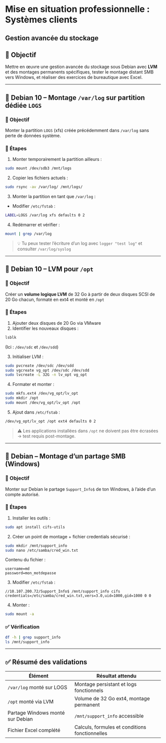 # Mise en situation professionnelle : Systèmes clients

## Gestion avancée du stockage

## 🧱 Objectif

Mettre en œuvre une gestion avancée du stockage sous Debian avec **LVM** et des montages permanents spécifiques, tester le montage distant SMB vers Windows, et réaliser des exercices de bureautique avec Excel.

---

## 🐧 Debian 10 – Montage `/var/log` sur partition dédiée `LOGS`

### 📄 Objectif

Monter la partition `LOGS` (xfs) créée précédemment dans `/var/log` sans perte de données système.

### 🔧 Étapes

1. Monter temporairement la partition ailleurs :

```bash
sudo mount /dev/sdb3 /mnt/logs
```

2. Copier les fichiers actuels :

```bash
sudo rsync -av /var/log/ /mnt/logs/
```

3. Monter la partition en tant que `/var/log` :

- Modifier `/etc/fstab` :

```bash
LABEL=LOGS /var/log xfs defaults 0 2
```

4. Redémarrer et vérifier :

```bash
mount | grep /var/log
```

> 💡 Tu peux tester l’écriture d’un log avec `logger "test log"` et consulter `/var/log/syslog`

---

## 🐧 Debian 10 – LVM pour `/opt`

### 🎯 Objectif

Créer un **volume logique LVM** de 32 Go à partir de deux disques SCSI de 20 Go chacun, formaté en ext4 et monté en `/opt`

### 🔧 Étapes

1. Ajouter deux disques de 20 Go via VMware
2. Identifier les nouveaux disques :

```bash
lsblk
```

(Ici : `/dev/sdc` et `/dev/sdd`)

3. Initialiser LVM :

```bash
sudo pvcreate /dev/sdc /dev/sdd
sudo vgcreate vg_opt /dev/sdc /dev/sdd
sudo lvcreate -L 32G -n lv_opt vg_opt
```

4. Formater et monter :

```bash
sudo mkfs.ext4 /dev/vg_opt/lv_opt
sudo mkdir /opt
sudo mount /dev/vg_opt/lv_opt /opt
```

5. Ajout dans `/etc/fstab` :

```bash
/dev/vg_opt/lv_opt /opt ext4 defaults 0 2
```

> ⚠️ Les applications installées dans `/opt` ne doivent pas être écrasées → test requis post-montage.

---

## 🐧 Debian – Montage d’un partage SMB (Windows)

### 🎯 Objectif

Monter sur Debian le partage `Support_Info$` de ton Windows, à l’aide d’un compte autorisé.

### 🔧 Étapes

1. Installer les outils :

```bash
sudo apt install cifs-utils
```

2. Créer un point de montage + fichier credentials sécurisé :

```bash
sudo mkdir /mnt/support_info
sudo nano /etc/samba/cred_win.txt
```

Contenu du fichier :

```
username=md
password=mon_motdepasse
```

3. Modifier `/etc/fstab` :

```fstab
//10.107.200.72/Support_Info$ /mnt/support_info cifs credentials=/etc/samba/cred_win.txt,vers=3.0,uid=1000,gid=1000 0 0
```

4. Monter :

```bash
sudo mount -a
```

### ✅ Vérification

```bash
df -h | grep support_info
ls /mnt/support_info
```

---

## ✅ Résumé des validations

|Élément|Résultat attendu|
|---|---|
|`/var/log` monté sur LOGS|Montage persistant et logs fonctionnels|
|`/opt` monté via LVM|Volume de 32 Go ext4, montage permanent|
|Partage Windows monté sur Debian|`/mnt/support_info` accessible|
|Fichier Excel complété|Calculs, formules et conditions fonctionnelles|
